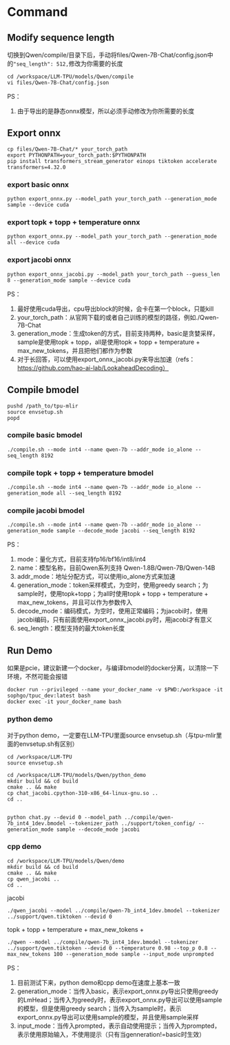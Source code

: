# Command

## Modify sequence length

切换到Qwen/compile/目录下后，手动将files/Qwen-7B-Chat/config.json中的`"seq_length": 512,`修改为你需要的长度
```shell
cd /workspace/LLM-TPU/models/Qwen/compile
vi files/Qwen-7B-Chat/config.json
```

PS：
1. 由于导出的是静态onnx模型，所以必须手动修改为你所需要的长度

## Export onnx

```shell
cp files/Qwen-7B-Chat/* your_torch_path
export PYTHONPATH=your_torch_path:$PYTHONPATH
pip install transformers_stream_generator einops tiktoken accelerate transformers=4.32.0
```

### export basic onnx
```shell
python export_onnx.py --model_path your_torch_path --generation_mode sample --device cuda
```

### export topk + topp + temperature onnx
```shell
python export_onnx.py --model_path your_torch_path --generation_mode all --device cuda
```

### export jacobi onnx
```shell
python export_onnx_jacobi.py --model_path your_torch_path --guess_len 8 --generation_mode sample --device cuda
```

PS：
1. 最好使用cuda导出，cpu导出block的时候，会卡在第一个block，只能kill
2. your_torch_path：从官网下载的或者自己训练的模型的路径，例如./Qwen-7B-Chat
3. generation_mode：生成token的方式，目前支持两种，basic是贪婪采样，sample是使用topk + topp，all是使用topk + topp + temperature + max_new_tokens，并且把他们都作为参数
4. 对于长回答，可以使用export_onnx_jacobi.py来导出加速（refs：https://github.com/hao-ai-lab/LookaheadDecoding）

## Compile bmodel

```shell
pushd /path_to/tpu-mlir
source envsetup.sh
popd
```

### compile basic bmodel
```shell
./compile.sh --mode int4 --name qwen-7b --addr_mode io_alone --seq_length 8192
```

### compile topk + topp + temperature bmodel
```shell
./compile.sh --mode int4 --name qwen-7b --addr_mode io_alone --generation_mode all --seq_length 8192
```

### compile jacobi bmodel
```shell
./compile.sh --mode int4 --name qwen-7b --addr_mode io_alone --generation_mode sample --decode_mode jacobi --seq_length 8192
```

PS：
1. mode：量化方式，目前支持fp16/bf16/int8/int4
2. name：模型名称，目前Qwen系列支持 Qwen-1.8B/Qwen-7B/Qwen-14B
3. addr_mode：地址分配方式，可以使用io_alone方式来加速
4. generation_mode：token采样模式，为空时，使用greedy search；为sample时，使用topk+topp；为all时使用topk + topp + temperature + max_new_tokens，并且可以作为参数传入
5. decode_mode：编码模式，为空时，使用正常编码；为jacobi时，使用jacobi编码，只有前面使用export_onnx_jacobi.py时，用jacobi才有意义
6. seq_length：模型支持的最大token长度

## Run Demo

如果是pcie，建议新建一个docker，与编译bmodel的docker分离，以清除一下环境，不然可能会报错
```
docker run --privileged --name your_docker_name -v $PWD:/workspace -it sophgo/tpuc_dev:latest bash
docker exec -it your_docker_name bash
```

### python demo

对于python demo，一定要在LLM-TPU里面source envsetup.sh（与tpu-mlir里面的envsetup.sh有区别）
```shell
cd /workspace/LLM-TPU
source envsetup.sh
```

```
cd /workspace/LLM-TPU/models/Qwen/python_demo
mkdir build && cd build
cmake .. && make
cp chat_jacobi.cpython-310-x86_64-linux-gnu.so ..
cd ..


python chat.py --devid 0 --model_path ../compile/qwen-7b_int4_1dev.bmodel --tokenizer_path ../support/token_config/ --generation_mode sample --decode_mode jacobi
```

### cpp demo
```shell
cd /workspace/LLM-TPU/models/Qwen/demo
mkdir build && cd build
cmake .. && make
cp qwen_jacobi ..
cd ..
```

jacobi
```
./qwen_jacobi --model ../compile/qwen-7b_int4_1dev.bmodel --tokenizer ../support/qwen.tiktoken --devid 0
```

topk + topp + temperature + max_new_tokens + 
```
./qwen --model ../compile/qwen-7b_int4_1dev.bmodel --tokenizer ../support/qwen.tiktoken --devid 0 --temperature 0.98 --top_p 0.8 --max_new_tokens 100 --generation_mode sample --input_mode unprompted
```

PS：
1. 目前测试下来，python demo和cpp demo在速度上基本一致
2. generation_mode：当传入basic，表示export_onnx.py导出只使用greedy的LmHead；当传入为greedy时，表示export_onnx.py导出可以使用sample的模型，但是使用greedy search；当传入为sample时，表示export_onnx.py导出可以使用sample的模型，并且使用sample采样
3. input_mode：当传入prompted，表示自动使用提示；当传入为prompted，表示使用原始输入，不使用提示（只有当genneration!=basic时生效）